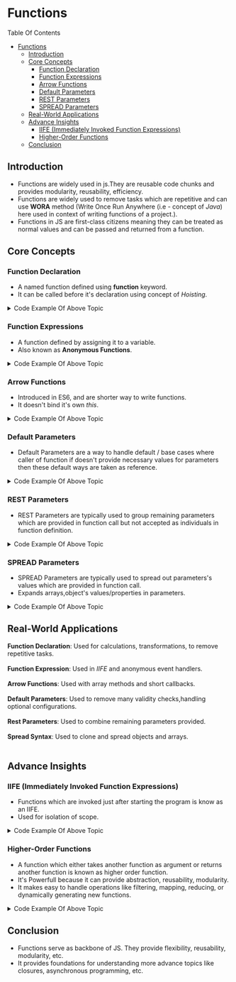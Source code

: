 # Functions

Table Of Contents
- [Functions](#functions)
  - [Introduction](#introduction)
  - [Core Concepts](#core-concepts)
    - [Function Declaration](#function-declaration)
    - [Function Expressions](#function-expressions)
    - [Arrow Functions](#arrow-functions)
    - [Default Parameters](#default-parameters)
    - [REST Parameters](#rest-parameters)
    - [SPREAD Parameters](#spread-parameters)
  - [Real-World Applications](#real-world-applications)
  - [Advance Insights](#advance-insights)
    - [IIFE (Immediately Invoked Function Expressions)](#iife-immediately-invoked-function-expressions)
    - [Higher-Order Functions](#higher-order-functions)
  - [Conclusion](#conclusion)


## Introduction

- Functions are widely used in js.They are reusable code chunks and provides modularity, reusability, efficiency.
- Functions are widely used to remove tasks which are repetitive and can use **WORA** method (Write Once Run Anywhere (i.e - concept of <i>Java</i>) here used in context of writing functions of a project.).
- Functions in JS are first-class citizens meaning they can be treated as normal values and can be passed and returned from a function.

## Core Concepts

### Function Declaration

- A named function defined using **function** keyword.
- It can be called before it's declaration using concept of <i>Hoisting</i>.

<details><summary>Code Example Of Above Topic</summary>

```javascript
function sayHello(name) {
  return `Hello ${name}!`;
}
console.log(sayHello("Robert"));

//Outputs
//Hello Robert!
```
</details>

### Function Expressions

- A function defined by assigning it to a variable.
- Also known as **Anonymous Functions**.

<details><summary>Code Example Of Above Topic</summary>

```javascript
const sayHello = function (name) {
  return `Hello ${name}!`;
};
console.log(sayHello("Robert"));

//Outputs
//Hello Robert!
```

</details>

### Arrow Functions

- Introduced in ES6, and are shorter way to write functions.
- It doesn't bind it's own <i>this</i>.

<details><summary>Code Example Of Above Topic</summary>

```javascript
const sayHello = (name) => `Hello ${name}!`;
console.log(sayHello("Robert"));

//Outputs
//Hello Robert!
```

</details>

### Default Parameters

- Default Parameters are a way to handle default / base cases where caller of function if doesn't provide necessary values for parameters then these default ways are taken as reference.

<details><summary>Code Example Of Above Topic</summary>

```javascript
function sayHello(name = "Guest") {
  return `Hello ${name}!`;
}
console.log(sayHello());

//Outputs
//Hello Guest!
```

</details>

### REST Parameters

- REST Parameters are typically used to group remaining parameters which are provided in function call but not accepted as individuals in function definition.

<details><summary>Code Example Of Above Topic</summary>

```javascript
function multiplyBy(multiplier, ...toMultiplyNums) {
  return toMultiplyNums.map((numToMultiply) => {
    return multiplier * numToMultiply;
  });
}

console.log(multiplyBy(2, 2, 3, 4));

// Outputs:
// [4, 6, 8]
```

</details>

### SPREAD Parameters

- SPREAD Parameters are typically used to spread out parameters's values which are provided in function call.
- Expands arrays,object's values/properties in parameters.

<details><summary>Code Example Of Above Topic</summary>

```javascript
let user = {
    id : "user123",
    pass : "user",
}

function addUserAge(age) {
    let updatedUser = {...user,age:`${age}`};
    return updatedUser;
}

console.log(addUserAge(parseInt(20,10));

// Outputs:
// { id : "user123", pass : "123", age:20}

```

</details>

## Real-World Applications

**Function Declaration**: Used for calculations, transformations, to remove repetitive tasks.<br /><br />
**Function Expression**: Used in <i>IIFE</i> and anonymous event handlers.<br /><br />
**Arrow Functions**: Used with array methods and short callbacks.<br /><br />
**Default Parameters**: Used to remove many validity checks,handling optional configurations.<br /><br />
**Rest Parameters**: Used to combine remaining parameters provided.<br /><br />
**Spread Syntax**: Used to clone and spread objects and arrays.<br /><br />

## Advance Insights

### IIFE (Immediately Invoked Function Expressions)

- Functions which are invoked just after starting the program is know as an IIFE.
- Used for isolation of scope.

<details><summary>Code Example Of Above Topic</summary>

```javascript
(function () {
  console.log("This runs immediately!");
})();

//Outputs
//This runs immediately!
```

</details>

### Higher-Order Functions

- A function which either takes another function as argument or returns another function is known as higher order function.
- It's Powerfull because it can provide abstraction, reusability, modularity.
- It makes easy to handle operations like filtering, mapping, reducing, or dynamically generating new functions.

<details><summary>Code Example Of Above Topic</summary>

```javascript
function createStatusLogger(status) {
  return function (userName) {
    return `${userName}'s status : ${status}`;
  };
}

const logUserIn = createStatusLogger("Logged In");
const logUserOut = createStatusLogger("Logged Out");

console.log(logUserIn("Alice"));
console.log(logUserOut("Alice"));

// Outputs
// Alice is Logged In
// Alice is Logged Out
```

</details>

## Conclusion

- Functions serve as backbone of JS. They provide flexibility, reusability, modularity, etc.
- It provides foundations for understanding more advance topics like closures, asynchronous programming, etc.